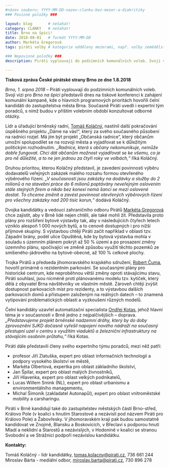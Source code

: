 ```yaml
---
#název souboru: YYYY-MM-DD-nazev-clanku-bez-mezer-a-diakritiky
### Povinné položky ###

layout: blog       # nešahat!
category: CLANKY   # nešahat!
title: Brno na špici!
date: 2018-08-01   # formát YYYY-MM-DD
author: Markéta Gregorová
tags: piráti volby # kategorie odděleny mezerami, např. volby zemědělství životní-prostředí piráti (viz https://jihomoravsky.pirati.cz/tags/)

### Nepovinné položky ###
description: Piráti vyplouvají do podzimních komunálních voleb. Svoji vizi pro Brno na špici představili dnes na tiskové konferenci k zahájení komunální kampaně, kde o hlavních programových prioritách hovořili čelní kandidáti do zastupitelstva města Brna.

---
```


**Tisková zpráva České pirátské strany Brno ze dne 1.8.2018**

*Brno, 1. srpna 2018* – Piráti vyplouvají do podzimních komunálních voleb. Svoji vizi pro *Brno na špici* představili dnes na tiskové konferenci k zahájení komunální kampaně, kde o hlavních programových prioritách hovořili čelní kandidáti do zastupitelstva města Brna. Současně Piráti uvedli i expertní tým poradců, s nímž budou v příštím volebním období konzultovat odborné otázky.

Lídr a úřadující brněnský radní, [Tomáš Koláčný](https://jihomoravsky.pirati.cz/lide/tomas-kolacny/), nastínil další pokračování úspěšného projektu „Dáme na vás!“, který za svého současného působení na radnici rozjel. Má jím být projekt „Občanská radnice“, který občanům umožní spolupodílet se na rozvoji města a vyjadřovat se k důležitým politickým rozhodnutím. *„Radnice, která s občany nekomunikuje, nemůže dobře fungovat. Chci dát občanům možnost vyjadřovat se ke všemu, co je pro ně důležité, a to ne jen jednou za čtyři roky ve volbách,“* říká Koláčný.

Druhou prioritou, kterou Koláčný představil, je zavedení povinnosti výběru dodavatelů veřejných zakázek malého rozsahu formou otevřeného výběrového řízení. *„V současnosti jsou zakázky na dodávky a služby do 2 milionů a na stavební práce do 6 milionů poptávány neveřejným oslovením stále stejných firem a nikdo bez konexí nemá šanci se mezi oslovené dostat. To chceme změnit a zavést povinnost otevřených výběrových řízení pro všechny zakázky nad 200 tisíc korun,“* dodává Koláčný.

Dvojka kandidátky a vedoucí zahraničního odboru Pirátů [Markéta Gregorová](https://jihomoravsky.pirati.cz/lide/marketa-gregorova/) chce zajistit, aby v Brně lidé nejen chtěli, ale také mohli žít. Představila proto plány pro rozšíření bytové výstavby tak, aby v následujících čtyřech letech vzniklo alespoň 1 000 nových bytů, a to cenově dostupných i pro nižší příjmové skupiny. S výstavbou chtějí Piráti začít například v oblasti tzv. Západní brány, podél ulice Opuštěná, kde by bytová výstavba mohla v souladu s územním plánem pokrýt až 50 % území a po prosazení změny územního plánu, spočívající ve změně způsobu využití těchto pozemků ze smíšeného-jádrového na bytové-obecné, až 100 % celkové plochy.

Trojka Pirátů a předseda jihomoravského krajského sdružení, [Robert Čuma](https://jihomoravsky.pirati.cz/lide/robert-cuma/), hovořil primárně o rezidentním parkování. Se současnými plány pro historické centrum, kde neproběhnou větší změny oproti stávajícímu stavu, Piráti souhlasí, jsou nicméně proti plánovanému modelu tzv. kytiček, který dělá z obyvatel Brna návštěvníky ve vlastním městě. Zároveň chtějí zvýšit dostupnost parkovacích míst pro rezidenty, a to
výstavbou dalších parkovacích domů a přístupem založeným na reálných datech – to znamená vytipování problematických oblastí a vyzkoušení různých modelů.

Čelní kandidáty uzavřel automatizační specialista [Ondřej Kotas](https://jihomoravsky.pirati.cz/lide/ondrej-kotas/), jehož hlavní téma je v současnosti v Brně jedno z nejpalčivějších – doprava. *„Představujeme projekt brněnské nadzemní dráhy, který by do doby zprovoznění SJKD dočasně vyřešil napojení nového nádraží na současný přestupní uzel v centru s využitím viaduktů a železniční infrastruktury na stávajícím osobním průtahu,“* říká Kotas.

Piráti dále představili členy svého expertního týmu poradců, mezi něž patří:
- profesor Jiří Zlatuška, expert pro oblast informačních technologií a podpory vysokého školství ve městě,
- Markéta Olbertová, expertka pro oblast základního školství,
- Jan Špilar, expert pro oblast malých živnostníků,
- Jiří Hlavenka, expert pro oblast velkých podnikatelů,
- Lucas Willem Smink (NL), expert pro oblast urbanismu a environmentálního managementu,
- Michal Šimoník (zakladatel Autonapůl), expert pro oblast vnitroměstské mobility a carsharingu.

Piráti v Brně kandidují také do zastupitelstev městských částí Brno-střed, Královo Pole (v koalici s hnutím Starostové a nezávislí pod názvem Piráti pro Královo Pole) a Žabovřesky. V jihomoravském kraji pak budou samostatně kandidovat ve Znojmě, Blansku a Boskovicích, v Břeclavi s podporou hnutí Mladí a neklidní a Starostů a nezávislých, v Hodoníně v koalici se stranou Svobodní a ve Strážnici podpoří nezávislou kandidátku.

**Kontakty:**

Tomáš Koláčný - lídr kandidátky, [tomas.kolacny@pirati.cz](mailto:tomas.kolacny@pirati.cz), 736 661 244  
Miroslav Bárta - mediální odbor, [miroslav.barta@pirati.cz](mailto:miroslav.barta@pirati.cz), 730 896 278
